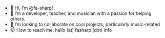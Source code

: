 - 👋 Hi, I’m @fa-sharp!
- 🌱 I’m a developer, teacher, and musician with a passion for helping others.
- 💞️ I’m looking to collaborate on cool projects, particularly music-related
- 📫 How to reach me: hello (at) fasharp (dot) info
